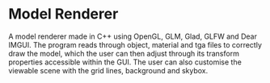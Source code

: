 # Model Renderer
 
A model renderer made in C++ using OpenGL, GLM, Glad, GLFW and Dear IMGUI. The program reads through object, material and tga files to correctly draw the model, which the user can then adjust through its transform properties accessible within the GUI. The user can also customise the viewable scene with the grid lines, background and skybox.
